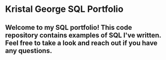 # Kristal George SQL Portfolio

## Welcome to my SQL portfolio! This code repository contains examples of SQL I've written. Feel free to take a look and reach out if you have any questions.
